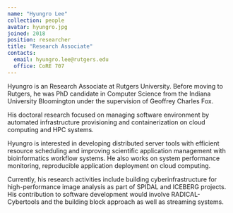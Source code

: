 ```yaml
---
name: "Hyungro Lee"
collection: people
avatar: hyungro.jpg
joined: 2018
position: researcher
title: "Research Associate"
contacts:
  email: hyungro.lee@rutgers.edu
  office: CoRE 707
---
```


Hyungro is an Research Associate at Rutgers University. Before moving
to Rutgers, he was PhD candidate in Computer Science from the Indiana
University Bloomington under the supervision of Geoffrey Charles Fox.

His doctoral research focused on managing software environment by automated
infrastructure provisioning and containerization on cloud computing and HPC
systems.

Hyungro is interested in developing distributed server tools with efficient
resource scheduling and improving scientific application management with
bioinformatics workflow systems. He also works on system performance
monitoring, reproducible application deployment on cloud computing.

Currently, his research activities include building cyberinfrastructure for
high-performance image analysis as part of SPIDAL and ICEBERG projects. His
contribution to software development would involve RADICAL-Cybertools and the
building block approach as well as streaming systems. 

